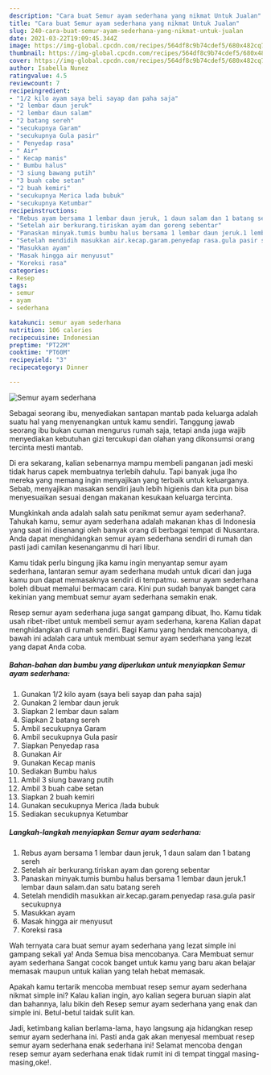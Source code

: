 ```yaml
---
description: "Cara buat Semur ayam sederhana yang nikmat Untuk Jualan"
title: "Cara buat Semur ayam sederhana yang nikmat Untuk Jualan"
slug: 240-cara-buat-semur-ayam-sederhana-yang-nikmat-untuk-jualan
date: 2021-03-22T19:09:45.344Z
image: https://img-global.cpcdn.com/recipes/564df8c9b74cdef5/680x482cq70/semur-ayam-sederhana-foto-resep-utama.jpg
thumbnail: https://img-global.cpcdn.com/recipes/564df8c9b74cdef5/680x482cq70/semur-ayam-sederhana-foto-resep-utama.jpg
cover: https://img-global.cpcdn.com/recipes/564df8c9b74cdef5/680x482cq70/semur-ayam-sederhana-foto-resep-utama.jpg
author: Isabella Nunez
ratingvalue: 4.5
reviewcount: 7
recipeingredient:
- "1/2 kilo ayam saya beli sayap dan paha saja"
- "2 lembar daun jeruk"
- "2 lembar daun salam"
- "2 batang sereh"
- "secukupnya Garam"
- "secukupnya Gula pasir"
- " Penyedap rasa"
- " Air"
- " Kecap manis"
- " Bumbu halus"
- "3 siung bawang putih"
- "3 buah cabe setan"
- "2 buah kemiri"
- "secukupnya Merica lada bubuk"
- "secukupnya Ketumbar"
recipeinstructions:
- "Rebus ayam bersama 1 lembar daun jeruk, 1 daun salam dan 1 batang sereh"
- "Setelah air berkurang.tiriskan ayam dan goreng sebentar"
- "Panaskan minyak.tumis bumbu halus bersama 1 lembar daun jeruk.1 lembar daun salam.dan satu batang sereh"
- "Setelah mendidih masukkan air.kecap.garam.penyedap rasa.gula pasir secukupnya"
- "Masukkan ayam"
- "Masak hingga air menyusut"
- "Koreksi rasa"
categories:
- Resep
tags:
- semur
- ayam
- sederhana

katakunci: semur ayam sederhana 
nutrition: 106 calories
recipecuisine: Indonesian
preptime: "PT22M"
cooktime: "PT60M"
recipeyield: "3"
recipecategory: Dinner

---
```



![Semur ayam sederhana](https://img-global.cpcdn.com/recipes/564df8c9b74cdef5/680x482cq70/semur-ayam-sederhana-foto-resep-utama.jpg)

Sebagai seorang ibu, menyediakan santapan mantab pada keluarga adalah suatu hal yang menyenangkan untuk kamu sendiri. Tanggung jawab seorang ibu bukan cuman mengurus rumah saja, tetapi anda juga wajib menyediakan kebutuhan gizi tercukupi dan olahan yang dikonsumsi orang tercinta mesti mantab.

Di era  sekarang, kalian sebenarnya mampu membeli panganan jadi meski tidak harus capek membuatnya terlebih dahulu. Tapi banyak juga lho mereka yang memang ingin menyajikan yang terbaik untuk keluarganya. Sebab, menyajikan masakan sendiri jauh lebih higienis dan kita pun bisa menyesuaikan sesuai dengan makanan kesukaan keluarga tercinta. 



Mungkinkah anda adalah salah satu penikmat semur ayam sederhana?. Tahukah kamu, semur ayam sederhana adalah makanan khas di Indonesia yang saat ini disenangi oleh banyak orang di berbagai tempat di Nusantara. Anda dapat menghidangkan semur ayam sederhana sendiri di rumah dan pasti jadi camilan kesenanganmu di hari libur.

Kamu tidak perlu bingung jika kamu ingin menyantap semur ayam sederhana, lantaran semur ayam sederhana mudah untuk dicari dan juga kamu pun dapat memasaknya sendiri di tempatmu. semur ayam sederhana boleh dibuat memalui bermacam cara. Kini pun sudah banyak banget cara kekinian yang membuat semur ayam sederhana semakin enak.

Resep semur ayam sederhana juga sangat gampang dibuat, lho. Kamu tidak usah ribet-ribet untuk membeli semur ayam sederhana, karena Kalian dapat menghidangkan di rumah sendiri. Bagi Kamu yang hendak mencobanya, di bawah ini adalah cara untuk membuat semur ayam sederhana yang lezat yang dapat Anda coba.

<!--inarticleads1-->

##### Bahan-bahan dan bumbu yang diperlukan untuk menyiapkan Semur ayam sederhana:

1. Gunakan 1/2 kilo ayam (saya beli sayap dan paha saja)
1. Gunakan 2 lembar daun jeruk
1. Siapkan 2 lembar daun salam
1. Siapkan 2 batang sereh
1. Ambil secukupnya Garam
1. Ambil secukupnya Gula pasir
1. Siapkan  Penyedap rasa
1. Gunakan  Air
1. Gunakan  Kecap manis
1. Sediakan  Bumbu halus
1. Ambil 3 siung bawang putih
1. Ambil 3 buah cabe setan
1. Siapkan 2 buah kemiri
1. Gunakan secukupnya Merica /lada bubuk
1. Sediakan secukupnya Ketumbar




<!--inarticleads2-->

##### Langkah-langkah menyiapkan Semur ayam sederhana:

1. Rebus ayam bersama 1 lembar daun jeruk, 1 daun salam dan 1 batang sereh
1. Setelah air berkurang.tiriskan ayam dan goreng sebentar
1. Panaskan minyak.tumis bumbu halus bersama 1 lembar daun jeruk.1 lembar daun salam.dan satu batang sereh
1. Setelah mendidih masukkan air.kecap.garam.penyedap rasa.gula pasir secukupnya
1. Masukkan ayam
1. Masak hingga air menyusut
1. Koreksi rasa




Wah ternyata cara buat semur ayam sederhana yang lezat simple ini gampang sekali ya! Anda Semua bisa mencobanya. Cara Membuat semur ayam sederhana Sangat cocok banget untuk kamu yang baru akan belajar memasak maupun untuk kalian yang telah hebat memasak.

Apakah kamu tertarik mencoba membuat resep semur ayam sederhana nikmat simple ini? Kalau kalian ingin, ayo kalian segera buruan siapin alat dan bahannya, lalu bikin deh Resep semur ayam sederhana yang enak dan simple ini. Betul-betul taidak sulit kan. 

Jadi, ketimbang kalian berlama-lama, hayo langsung aja hidangkan resep semur ayam sederhana ini. Pasti anda gak akan menyesal membuat resep semur ayam sederhana enak sederhana ini! Selamat mencoba dengan resep semur ayam sederhana enak tidak rumit ini di tempat tinggal masing-masing,oke!.

